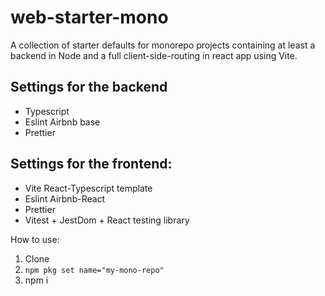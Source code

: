 # web-starter-mono
A collection of starter defaults for monorepo projects containing at least a backend in Node and a full client-side-routing in react app using Vite.

## Settings for the backend

- Typescript
- Eslint Airbnb base
- Prettier

## Settings for the frontend:
- Vite React-Typescript template
- Eslint Airbnb-React
- Prettier
- Vitest + JestDom + React testing library


How to use:

1. Clone
2. `npm pkg set name="my-mono-repo"`
3. npm i
  
